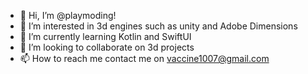 - 👋 Hi, I’m @playmoding!
- 👀 I’m interested in 3d engines such as unity and Adobe Dimensions
- 🌱 I’m currently learning Kotlin and SwiftUI
- 💞️ I’m looking to collaborate on 3d projects
- 📫 How to reach me contact me on vaccine1007@gmail.com 

<!---
playmoding/playmoding is a ✨ special ✨ repository because its `README.md` (this file) appears on your GitHub profile.
You can click the Preview link to take a look at your changes.
--->
